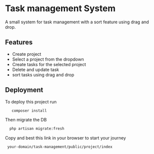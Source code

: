 
# Task management System

A small system for task management with a sort feature using drag and drop.

## Features

- Create project
- Select a project from the dropdown
- Create tasks for the selected project
- Delete and update task
- sort tasks using drag and drop


## Deployment

To deploy this project run
```bash
   composer install
```

Then migrate the DB
```bash
  php artisan migrate:fresh
```

Copy and best this link in your browser to start your journey
```bash
 your-domain/task-management/public/project/index
```

